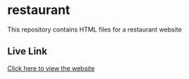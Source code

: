 # restaurant

This repository contains HTML files for a restaurant website


## Live Link  
[Click here to view the website](https://ishpreet1singh.github.io/restaurant/)

